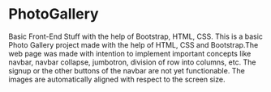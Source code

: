 # PhotoGallery
Basic Front-End Stuff with the help of Bootstrap, HTML, CSS.
This is a basic Photo Gallery project made with the help of HTML, CSS and Bootstrap.The web page was made with intention to implement important concepts like navbar, navbar collapse, jumbotron, division of row into columns, etc. The signup or the other buttons of the navbar are not yet functionable. The images are automatically aligned with respect to the screen size.
